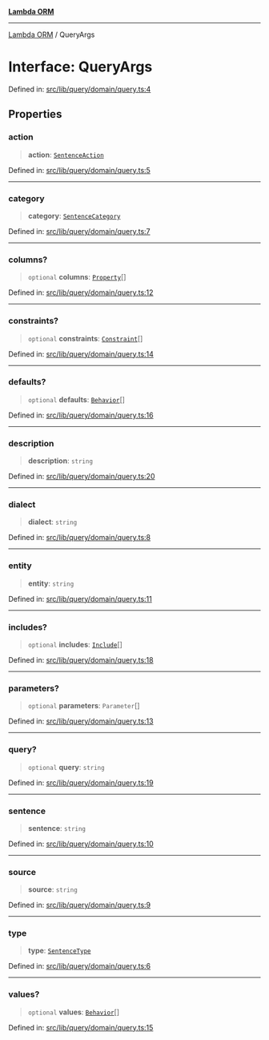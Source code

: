 [**Lambda ORM**](../README.md)

***

[Lambda ORM](../README.md) / QueryArgs

# Interface: QueryArgs

Defined in: [src/lib/query/domain/query.ts:4](https://github.com/lambda-orm/wiki/blob/d7eed5bd6f40e7e5946b35121d5564379ef251ff/src/lib/query/domain/query.ts#L4)

## Properties

### action

> **action**: [`SentenceAction`](../enumerations/SentenceAction.md)

Defined in: [src/lib/query/domain/query.ts:5](https://github.com/lambda-orm/wiki/blob/d7eed5bd6f40e7e5946b35121d5564379ef251ff/src/lib/query/domain/query.ts#L5)

***

### category

> **category**: [`SentenceCategory`](../enumerations/SentenceCategory.md)

Defined in: [src/lib/query/domain/query.ts:7](https://github.com/lambda-orm/wiki/blob/d7eed5bd6f40e7e5946b35121d5564379ef251ff/src/lib/query/domain/query.ts#L7)

***

### columns?

> `optional` **columns**: [`Property`](Property.md)[]

Defined in: [src/lib/query/domain/query.ts:12](https://github.com/lambda-orm/wiki/blob/d7eed5bd6f40e7e5946b35121d5564379ef251ff/src/lib/query/domain/query.ts#L12)

***

### constraints?

> `optional` **constraints**: [`Constraint`](Constraint.md)[]

Defined in: [src/lib/query/domain/query.ts:14](https://github.com/lambda-orm/wiki/blob/d7eed5bd6f40e7e5946b35121d5564379ef251ff/src/lib/query/domain/query.ts#L14)

***

### defaults?

> `optional` **defaults**: [`Behavior`](Behavior.md)[]

Defined in: [src/lib/query/domain/query.ts:16](https://github.com/lambda-orm/wiki/blob/d7eed5bd6f40e7e5946b35121d5564379ef251ff/src/lib/query/domain/query.ts#L16)

***

### description

> **description**: `string`

Defined in: [src/lib/query/domain/query.ts:20](https://github.com/lambda-orm/wiki/blob/d7eed5bd6f40e7e5946b35121d5564379ef251ff/src/lib/query/domain/query.ts#L20)

***

### dialect

> **dialect**: `string`

Defined in: [src/lib/query/domain/query.ts:8](https://github.com/lambda-orm/wiki/blob/d7eed5bd6f40e7e5946b35121d5564379ef251ff/src/lib/query/domain/query.ts#L8)

***

### entity

> **entity**: `string`

Defined in: [src/lib/query/domain/query.ts:11](https://github.com/lambda-orm/wiki/blob/d7eed5bd6f40e7e5946b35121d5564379ef251ff/src/lib/query/domain/query.ts#L11)

***

### includes?

> `optional` **includes**: [`Include`](../classes/Include.md)[]

Defined in: [src/lib/query/domain/query.ts:18](https://github.com/lambda-orm/wiki/blob/d7eed5bd6f40e7e5946b35121d5564379ef251ff/src/lib/query/domain/query.ts#L18)

***

### parameters?

> `optional` **parameters**: `Parameter`[]

Defined in: [src/lib/query/domain/query.ts:13](https://github.com/lambda-orm/wiki/blob/d7eed5bd6f40e7e5946b35121d5564379ef251ff/src/lib/query/domain/query.ts#L13)

***

### query?

> `optional` **query**: `string`

Defined in: [src/lib/query/domain/query.ts:19](https://github.com/lambda-orm/wiki/blob/d7eed5bd6f40e7e5946b35121d5564379ef251ff/src/lib/query/domain/query.ts#L19)

***

### sentence

> **sentence**: `string`

Defined in: [src/lib/query/domain/query.ts:10](https://github.com/lambda-orm/wiki/blob/d7eed5bd6f40e7e5946b35121d5564379ef251ff/src/lib/query/domain/query.ts#L10)

***

### source

> **source**: `string`

Defined in: [src/lib/query/domain/query.ts:9](https://github.com/lambda-orm/wiki/blob/d7eed5bd6f40e7e5946b35121d5564379ef251ff/src/lib/query/domain/query.ts#L9)

***

### type

> **type**: [`SentenceType`](../enumerations/SentenceType.md)

Defined in: [src/lib/query/domain/query.ts:6](https://github.com/lambda-orm/wiki/blob/d7eed5bd6f40e7e5946b35121d5564379ef251ff/src/lib/query/domain/query.ts#L6)

***

### values?

> `optional` **values**: [`Behavior`](Behavior.md)[]

Defined in: [src/lib/query/domain/query.ts:15](https://github.com/lambda-orm/wiki/blob/d7eed5bd6f40e7e5946b35121d5564379ef251ff/src/lib/query/domain/query.ts#L15)
